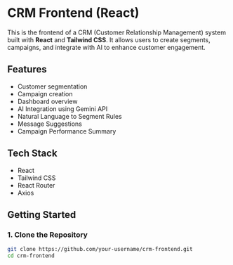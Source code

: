 # CRM Frontend (React)

This is the frontend of a CRM (Customer Relationship Management) system built with **React** and **Tailwind CSS**. It allows users to create segments, campaigns, and integrate with AI to enhance customer engagement.

##  Features

-  Customer segmentation
-  Campaign creation
-  Dashboard overview
-  AI Integration using Gemini API
  - Natural Language to Segment Rules
  - Message Suggestions
  - Campaign Performance Summary

## Tech Stack

- React
- Tailwind CSS
- React Router
- Axios

##  Getting Started

### 1. Clone the Repository

```bash
git clone https://github.com/your-username/crm-frontend.git
cd crm-frontend
